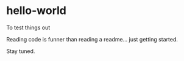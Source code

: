 # hello-world
To test things out

Reading code is funner than reading a readme...
just getting started.

Stay tuned.
